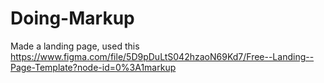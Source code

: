 # Doing-Markup
Made a landing page, used this https://www.figma.com/file/5D9pDuLtS042hzaoN69Kd7/Free--Landing--Page-Template?node-id=0%3A1markup
